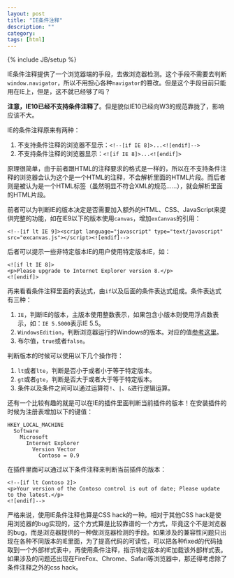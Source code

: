 ```yaml
---
layout: post
title: "IE条件注释"
description: ""
category: 
tags: [html]
---
```

{% include JB/setup %}

IE条件注释提供了一个浏览器端的手段，去做浏览器检测。这个手段不需要去判断`window.navigator`，所以不用担心各种`navigator`的篡改。但是这个手段目前只能用在IE上，但是，这不就已经够了吗？

**注意，IE10已经不支持条件注释了**。但是貌似IE10已经向W3的规范靠拢了，影响应该不大。

IE的条件注释原来有两种：

1. 不支持条件注释的浏览器不显示：`<!--[if IE 8]>...<![endif]-->`
2. 不支持条件注释的浏览器显示：`<![if IE 8]>...<![endif]>`

原理很简单，由于前者跟HTML的注释要求的格式是一样的，所以在不支持条件注释的浏览器会认为这个是一个HTML的注释，不会解析里面的HTML片段。而后者则是被认为是一个HTML标签（虽然明显不符合XML的规范……），就会解析里面的HTML片段。

前者可以为判断IE的版本决定是否需要加入额外的HTML、CSS、JavaScript来提供完整的功能，如在IE9以下的版本使用`canvas`，增加`exCanvas`的引用：

    <!--[if lt IE 9]><script language="javascript" type="text/javascript" src="excanvas.js"></script><![endif]-->

后者可以提示一些非特定版本IE的用户使用特定版本IE，如：

    <![if lt IE 8]>
    <p>Please upgrade to Internet Explorer version 8.</p>
    <![endif]>

再来看看条件注释里面的表达式，由`if`以及后面的条件表达式组成。条件表达式有三种：

1. `IE`，判断IE的版本，主版本使用整数表示，如果包含小版本则使用浮点数表示，如：`IE 5.5000`表示IE 5.5。
2. `WindowsEdition`，判断浏览器运行的Windows的版本。对应的值<a href="http://msdn.microsoft.com/en-us/library/ms724358(v=vs.85).aspx">参考这里</a>。
3. 布尔值，`true`或者`false`。

判断版本的时候可以使用以下几个操作符：

1. `lt`或者`lte`，判断是否小于或者小于等于特定版本。
2. `gt`或者`gte`，判断是否大于或者大于等于特定版本。
3. 条件以及条件之间可以通过运算符`!`、`|`、`&`进行逻辑运算。

还有一个比较有趣的就是可以在IE的插件里面判断当前插件的版本！在安装插件的时候为注册表增加以下的键值：

    HKEY_LOCAL_MACHINE
      Software
        Microsoft
          Internet Explorer
            Version Vector
              Contoso = 0.9

在插件里面可以通过以下条件注释来判断当前插件的版本：

    <!--[if lt Contoso 2]>
    <p>Your version of the Contoso control is out of date; Please update to the latest.</p>
    <![endif]-->

严格来说，使用IE条件注释也算是CSS hack的一种。相对于其他CSS hack是使用浏览器的bug实现的，这个方式算是比较靠谱的一个方式，毕竟这个不是浏览器的bug，而是浏览器提供的一种做浏览器检测的手段。如果涉及的兼容性问题只出现在各种不同版本的IE里面，为了提高代码的可读性，可以把各种fixed的代码抽取到一个外部样式表中，再使用条件注释，指示特定版本的IE加载该外部样式表。如果涉及的问题还出现在FireFox、Chrome、Safari等浏览器中，那还得考虑除了条件注释之外的css hack。
